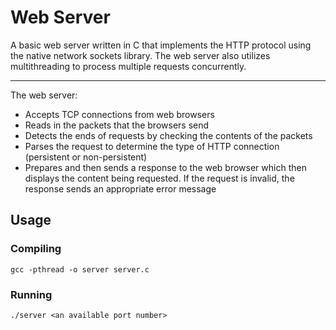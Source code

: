 # Web Server
A basic web server written in C that implements the HTTP protocol using the native network sockets library.
The web server also utilizes multithreading to process multiple requests concurrently.

***

The web server:
- Accepts TCP connections from web browsers
- Reads in the packets that the browsers send
- Detects the ends of requests by checking the contents of the packets
- Parses the request to determine the type of HTTP connection (persistent or non-persistent)
- Prepares and then sends a response to the web browser which then displays the content being requested. If the request is invalid, the response sends
  an appropriate error message

## Usage
### Compiling
`gcc -pthread -o server server.c`

### Running
`./server <an available port number>`
